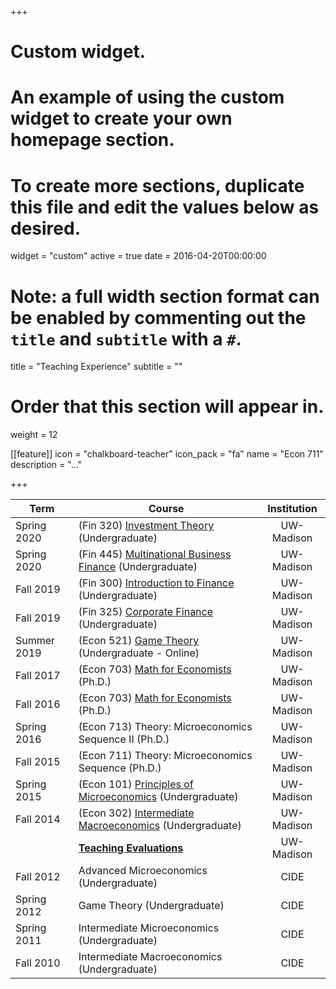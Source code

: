 +++
# Custom widget.
# An example of using the custom widget to create your own homepage section.
# To create more sections, duplicate this file and edit the values below as desired.
widget = "custom"
active = true
date = 2016-04-20T00:00:00

# Note: a full width section format can be enabled by commenting out the `title` and `subtitle` with a `#`.
title = "Teaching Experience"
subtitle = ""

# Order that this section will appear in.
weight = 12



[[feature]]
  icon = "chalkboard-teacher"
  icon_pack = "fa"
  name = "Econ 711"
  description = "..."



+++



| Term    | Course | Institution |
| ------------- |-------------| :-----:|
| Spring 2020 | (Fin 320) [Investment Theory](https://gabriel-martinez-roa.github.io/ta_material/f320/) (Undergraduate) | UW-Madison |
| Spring 2020 | (Fin 445) [Multinational Business Finance](https://gabriel-martinez-roa.github.io/ta_material/f445/) (Undergraduate) | UW-Madison |
| Fall 2019 | (Fin 300) [Introduction to Finance](https://gabriel-martinez-roa.github.io/ta_material/f300/) (Undergraduate)  |    UW-Madison |
| Fall 2019 | (Fin 325) [Corporate Finance](https://gabriel-martinez-roa.github.io/ta_material/f325/) (Undergraduate)  |    UW-Madison |
| Summer 2019 | (Econ 521) [Game Theory](https://gabriel-martinez-roa.github.io/ta_material/521/)  (Undergraduate - Online)  |    UW-Madison |
| Fall 2017 | (Econ 703) [Math for Economists](https://gabriel-martinez-roa.github.io/ta_material/703/) (Ph.D.)  |    UW-Madison |
| Fall 2016 | (Econ 703) [Math for Economists](https://gabriel-martinez-roa.github.io/ta_material/703/) (Ph.D.)  |    UW-Madison |
| Spring 2016 | (Econ 713) Theory: Microeconomics Sequence II (Ph.D.)   | UW-Madison |
| Fall 2015 | (Econ 711) Theory: Microeconomics Sequence (Ph.D.)   | UW-Madison |
| Spring 2015 | (Econ 101) [Principles of Microeconomics](https://gabriel-martinez-roa.github.io/ta_material/101/) (Undergraduate)  |    UW-Madison |
| Fall 2014 | (Econ 302) [Intermediate Macroeconomics](https://gabriel-martinez-roa.github.io/ta_material/302/) (Undergraduate) |    UW-Madison |
|          | [**Teaching Evaluations**](https://www.dropbox.com/s/ti3pm6201vesans/Martinez-Roa%2C%20Gabriel.%20student%20eval%20scores.pdf?raw=1)   |  UW-Madison  |
| Fall 2012 | Advanced Microeconomics (Undergraduate)    |    CIDE |
| Spring 2012 | Game Theory (Undergraduate)     |    CIDE |
| Spring 2011     | Intermediate Microeconomics (Undergraduate)   |   CIDE |
| Fall 2010     | Intermediate Macroeconomics (Undergraduate) |CIDE|
